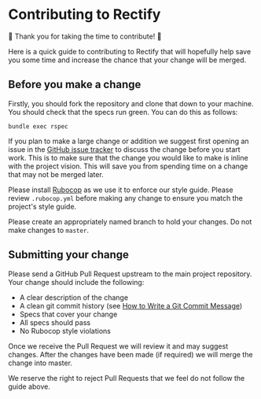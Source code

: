 # Contributing to Rectify

:sparkling_heart: Thank you for taking the time to contribute! :sparkling_heart:

Here is a quick guide to contributing to Rectify that will hopefully help save
you some time and increase the chance that your change will be merged.

## Before you make a change

Firstly, you should fork the repository and clone that down to your machine. You
should check that the specs run green. You can do this as follows:

```
bundle exec rspec
```

If you plan to make a large change or addition we suggest first opening an issue
in the [GitHub issue tracker](https://github.com/andypike/rectify/issues) to
discuss the change before you start work. This is to make sure that the change
you would like to make is inline with the project vision. This will save you
from spending time on a change that may not be merged later.

Please install [Rubocop](https://github.com/bbatsov/rubocop) as we use it to
enforce our style guide. Please review `.rubocop.yml` before making any change
to ensure you match the project's style guide.

Please create an appropriately named branch to hold your changes. Do not make
changes to `master`.

## Submitting your change

Please send a GitHub Pull Request upstream to the main project repository. Your
change should include the following:

* A clear description of the change
* A clean git commit history (see [How to Write a Git Commit Message](http://chris.beams.io/posts/git-commit/))
* Specs that cover your change
* All specs should pass
* No Rubocop style violations

Once we receive the Pull Request we will review it and may suggest changes.
After the changes have been made (if required) we will merge the change into
master.

We reserve the right to reject Pull Requests that we feel do not follow the
guide above.
